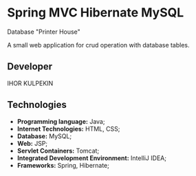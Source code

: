 # **Spring MVC Hibernate MySQL**
Database "Printer House" 

A small web application for crud operation with database tables. 

## Developer

IHOR KULPEKIN

##


## Technologies

* **Programming language:** Java;
* **Internet Technologies:** HTML, CSS;
* **Database:** MySQL;
* **Web:** JSP;
* **Servlet Containers:** Tomcat;
* **Integrated Development Environment:** IntelliJ IDEA;
* **Frameworks:** Spring, Hibernate;

